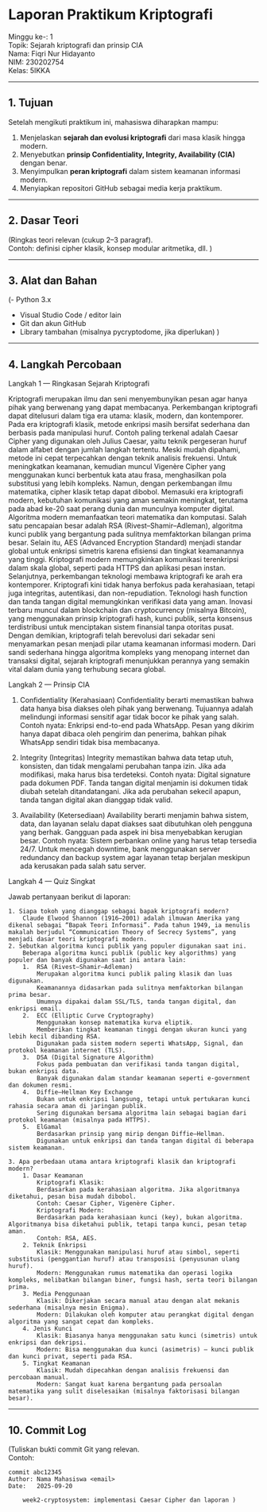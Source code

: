# Laporan Praktikum Kriptografi
Minggu ke-: 1  
Topik: Sejarah kriptografi dan prinsip CIA  
Nama: Fiqri Nur Hidayanto  
NIM: 230202754  
Kelas: 5IKKA  

---

## 1. Tujuan
Setelah mengikuti praktikum ini, mahasiswa diharapkan mampu:  
1. Menjelaskan **sejarah dan evolusi kriptografi** dari masa klasik hingga modern.  
2. Menyebutkan **prinsip Confidentiality, Integrity, Availability (CIA)** dengan benar.  
3. Menyimpulkan **peran kriptografi** dalam sistem keamanan informasi modern.  
4. Menyiapkan repositori GitHub sebagai media kerja praktikum.  

---

## 2. Dasar Teori
(Ringkas teori relevan (cukup 2–3 paragraf).  
Contoh: definisi cipher klasik, konsep modular aritmetika, dll.  )

---

## 3. Alat dan Bahan
(- Python 3.x  
- Visual Studio Code / editor lain  
- Git dan akun GitHub  
- Library tambahan (misalnya pycryptodome, jika diperlukan)  )

---

## 4. Langkah Percobaan

Langkah 1 — Ringkasan Sejarah Kriptografi

Kriptografi merupakan ilmu dan seni menyembunyikan pesan agar hanya pihak yang berwenang yang dapat membacanya. Perkembangan kriptografi dapat ditelusuri dalam tiga era utama: klasik, modern, dan kontemporer.
Pada era kriptografi klasik, metode enkripsi masih bersifat sederhana dan berbasis pada manipulasi huruf. Contoh paling terkenal adalah Caesar Cipher yang digunakan oleh Julius Caesar, yaitu teknik pergeseran huruf dalam alfabet dengan jumlah langkah tertentu. Meski mudah dipahami, metode ini cepat terpecahkan dengan teknik analisis frekuensi. Untuk meningkatkan keamanan, kemudian muncul Vigenère Cipher yang menggunakan kunci berbentuk kata atau frasa, menghasilkan pola substitusi yang lebih kompleks. Namun, dengan perkembangan ilmu matematika, cipher klasik tetap dapat dibobol.
Memasuki era kriptografi modern, kebutuhan komunikasi yang aman semakin meningkat, terutama pada abad ke-20 saat perang dunia dan munculnya komputer digital. Algoritma modern memanfaatkan teori matematika dan komputasi. Salah satu pencapaian besar adalah RSA (Rivest–Shamir–Adleman), algoritma kunci publik yang bergantung pada sulitnya memfaktorkan bilangan prima besar. Selain itu, AES (Advanced Encryption Standard) menjadi standar global untuk enkripsi simetris karena efisiensi dan tingkat keamanannya yang tinggi. Kriptografi modern memungkinkan komunikasi terenkripsi dalam skala global, seperti pada HTTPS dan aplikasi pesan instan.
Selanjutnya, perkembangan teknologi membawa kriptografi ke arah era kontemporer. Kriptografi kini tidak hanya berfokus pada kerahasiaan, tetapi juga integritas, autentikasi, dan non-repudiation. Teknologi hash function dan tanda tangan digital memungkinkan verifikasi data yang aman. Inovasi terbaru muncul dalam blockchain dan cryptocurrency (misalnya Bitcoin), yang menggunakan prinsip kriptografi hash, kunci publik, serta konsensus terdistribusi untuk menciptakan sistem finansial tanpa otoritas pusat.
Dengan demikian, kriptografi telah berevolusi dari sekadar seni menyamarkan pesan menjadi pilar utama keamanan informasi modern. Dari sandi sederhana hingga algoritma kompleks yang menopang internet dan transaksi digital, sejarah kriptografi menunjukkan perannya yang semakin vital dalam dunia yang terhubung secara global.

Langkah 2 — Prinsip CIA

1. Confidentiality (Kerahasiaan)
Confidentiality berarti memastikan bahwa data hanya bisa diakses oleh pihak yang berwenang. Tujuannya adalah melindungi informasi sensitif agar tidak bocor ke pihak yang salah.
Contoh nyata: Enkripsi end-to-end pada WhatsApp. Pesan yang dikirim hanya dapat dibaca oleh pengirim dan penerima, bahkan pihak WhatsApp sendiri tidak bisa membacanya.

2. Integrity (Integritas)
Integrity memastikan bahwa data tetap utuh, konsisten, dan tidak mengalami perubahan tanpa izin. Jika ada modifikasi, maka harus bisa terdeteksi.
Contoh nyata: Digital signature pada dokumen PDF. Tanda tangan digital menjamin isi dokumen tidak diubah setelah ditandatangani. Jika ada perubahan sekecil apapun, tanda tangan digital akan dianggap tidak valid.

3. Availability (Ketersediaan)
Availability berarti menjamin bahwa sistem, data, dan layanan selalu dapat diakses saat dibutuhkan oleh pengguna yang berhak. Gangguan pada aspek ini bisa menyebabkan kerugian besar.
Contoh nyata: Sistem perbankan online yang harus tetap tersedia 24/7. Untuk mencegah downtime, bank menggunakan server redundancy dan backup system agar layanan tetap berjalan meskipun ada kerusakan pada salah satu server.

Langkah 4 — Quiz Singkat

Jawab pertanyaan berikut di laporan:

    1. Siapa tokoh yang dianggap sebagai bapak kriptografi modern?
        Claude Elwood Shannon (1916–2001) adalah ilmuwan Amerika yang dikenal sebagai “Bapak Teori Informasi”. Pada tahun 1949, ia menulis makalah berjudul “Communication Theory of Secrecy Systems”, yang menjadi dasar teori kriptografi modern.
    2. Sebutkan algoritma kunci publik yang populer digunakan saat ini.
        Beberapa algoritma kunci publik (public key algorithms) yang populer dan banyak digunakan saat ini antara lain:
        1.	RSA (Rivest–Shamir–Adleman)
            Merupakan algoritma kunci publik paling klasik dan luas digunakan.
            Keamanannya didasarkan pada sulitnya memfaktorkan bilangan prima besar.
            Umumnya dipakai dalam SSL/TLS, tanda tangan digital, dan enkripsi email.
        2.	ECC (Elliptic Curve Cryptography)
            Menggunakan konsep matematika kurva eliptik.
            Memberikan tingkat keamanan tinggi dengan ukuran kunci yang lebih kecil dibanding RSA.
            Digunakan pada sistem modern seperti WhatsApp, Signal, dan protokol keamanan internet (TLS).
        3.	DSA (Digital Signature Algorithm)
            Fokus pada pembuatan dan verifikasi tanda tangan digital, bukan enkripsi data.
            Banyak digunakan dalam standar keamanan seperti e-government dan dokumen resmi.
        4.	Diffie–Hellman Key Exchange
            Bukan untuk enkripsi langsung, tetapi untuk pertukaran kunci rahasia secara aman di jaringan publik.
            Sering digunakan bersama algoritma lain sebagai bagian dari protokol keamanan (misalnya pada HTTPS).
        5.	ElGamal
            Berdasarkan prinsip yang mirip dengan Diffie–Hellman.
            Digunakan untuk enkripsi dan tanda tangan digital di beberapa sistem keamanan.

    3. Apa perbedaan utama antara kriptografi klasik dan kriptografi modern?
        1. Dasar Keamanan
            Kriptografi Klasik:
            Berdasarkan pada kerahasiaan algoritma. Jika algoritmanya diketahui, pesan bisa mudah dibobol.
            Contoh: Caesar Cipher, Vigenère Cipher.
            Kriptografi Modern:
            Berdasarkan pada kerahasiaan kunci (key), bukan algoritma. Algoritmanya bisa diketahui publik, tetapi tanpa kunci, pesan tetap aman.
            Contoh: RSA, AES.
        2. Teknik Enkripsi
            Klasik: Menggunakan manipulasi huruf atau simbol, seperti substitusi (penggantian huruf) atau transposisi (penyusunan ulang huruf).
            Modern: Menggunakan rumus matematika dan operasi logika kompleks, melibatkan bilangan biner, fungsi hash, serta teori bilangan prima.
        3. Media Penggunaan
            Klasik: Dikerjakan secara manual atau dengan alat mekanis sederhana (misalnya mesin Enigma).
            Modern: Dilakukan oleh komputer atau perangkat digital dengan algoritma yang sangat cepat dan kompleks.
        4. Jenis Kunci
            Klasik: Biasanya hanya menggunakan satu kunci (simetris) untuk enkripsi dan dekripsi.
            Modern: Bisa menggunakan dua kunci (asimetris) — kunci publik dan kunci privat, seperti pada RSA.
        5. Tingkat Keamanan
            Klasik: Mudah dipecahkan dengan analisis frekuensi dan percobaan manual.
            Modern: Sangat kuat karena bergantung pada persoalan matematika yang sulit diselesaikan (misalnya faktorisasi bilangan besar).

---

## 10. Commit Log
(Tuliskan bukti commit Git yang relevan.  
Contoh:
```
commit abc12345
Author: Nama Mahasiswa <email>
Date:   2025-09-20

    week2-cryptosystem: implementasi Caesar Cipher dan laporan )
```
